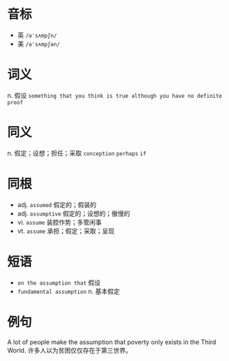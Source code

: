 # 音标

- 英 `/əˈsʌmpʃn/`
- 美 `/ə'sʌmpʃən/`

# 词义

n. 假设
`something that you think is true although you have no definite proof`

# 同义

n. 假定；设想；担任；采取
`conception` `perhaps` `if`

# 同根

- adj. `assumed` 假定的；假装的
- adj. `assumptive` 假定的；设想的；傲慢的
- vi. `assume` 装腔作势；多管闲事
- vt. `assume` 承担；假定；采取；呈现

# 短语

- `on the assumption that` 假设
- `fundamental assumption` n. 基本假定

# 例句

A lot of people make the assumption that poverty only exists in the Third World.
许多人以为贫困仅仅存在于第三世界。


